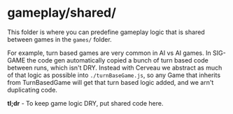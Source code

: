 # gameplay/shared/

This folder is where you can predefine gameplay logic that is shared between games in the `games/` folder.

For example, turn based games are very common in AI vs AI games. In SIG-GAME the code gen automatically copied a bunch of turn based code between runs, which isn't DRY. Instead with Cerveau we abstract as much of that logic as possible into `./turnBaseGame.js`, so any Game that inherits from TurnBasedGame will get that turn based logic added, and we arn't duplicating code.

**tl;dr** - To keep game logic DRY, put shared code here.
